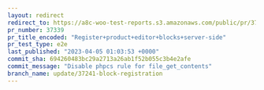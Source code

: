 ```yaml
---
layout: redirect
redirect_to: https://a8c-woo-test-reports.s3.amazonaws.com/public/pr/37339/e2e/index.html
pr_number: 37339
pr_title_encoded: "Register+product+editor+blocks+server-side"
pr_test_type: e2e
last_published: "2023-04-05 01:03:53 +0000"
commit_sha: 694260483bc29a2713a26ab1f52b055c3b4e2afe
commit_message: "Disable phpcs rule for file_get_contents"
branch_name: update/37241-block-registration
---
```

